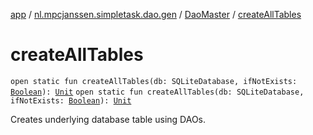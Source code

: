 [app](../../index.md) / [nl.mpcjanssen.simpletask.dao.gen](../index.md) / [DaoMaster](index.md) / [createAllTables](.)

# createAllTables

`open static fun createAllTables(db: SQLiteDatabase, ifNotExists: `[`Boolean`](https://kotlinlang.org/api/latest/jvm/stdlib/kotlin/-boolean/index.html)`): `[`Unit`](https://kotlinlang.org/api/latest/jvm/stdlib/kotlin/-unit/index.html)
`open static fun createAllTables(db: SQLiteDatabase, ifNotExists: `[`Boolean`](https://kotlinlang.org/api/latest/jvm/stdlib/kotlin/-boolean/index.html)`): `[`Unit`](https://kotlinlang.org/api/latest/jvm/stdlib/kotlin/-unit/index.html)

Creates underlying database table using DAOs.

